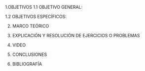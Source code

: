 1.OBJETIVOS
1.1 OBJETIVO GENERAL:

1.2 OBJETIVOS ESPECÍFICOS:

2. MARCO TEÓRICO

3. EXPLICACIÓN Y RESOLUCIÓN DE EJERCICIOS O PROBLEMAS

4. VIDEO

5. CONCLUSIONES

6. BIBLIOGRAFÍA
